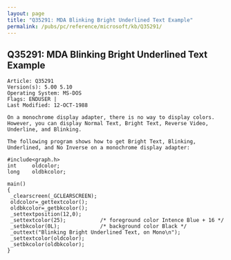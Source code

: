 ```yaml
---
layout: page
title: "Q35291: MDA Blinking Bright Underlined Text Example"
permalink: /pubs/pc/reference/microsoft/kb/Q35291/
---
```


## Q35291: MDA Blinking Bright Underlined Text Example

	Article: Q35291
	Version(s): 5.00 5.10
	Operating System: MS-DOS
	Flags: ENDUSER |
	Last Modified: 12-OCT-1988
	
	On a monochrome display adapter, there is no way to display colors.
	However, you can display Normal Text, Bright Text, Reverse Video,
	Underline, and Blinking.
	
	The following program shows how to get Bright Text, Blinking,
	Underlined, and No Inverse on a monochrome display adapter:
	
	#include<graph.h>
	int     oldcolor;
	long    oldbkcolor;
	
	main()
	{
	 _clearscreen(_GCLEARSCREEN);
	 oldcolor=_gettextcolor();
	 oldbkcolor=_getbkcolor();
	 _settextposition(12,0);
	 _settextcolor(25);           /* foreground color Intence Blue + 16 */
	 _setbkcolor(0L);             /* background color Black */
	 _outtext("Blinking Bright Underlined Text, on Mono\n");
	 _settextcolor(oldcolor);
	 _setbkcolor(oldbkcolor);
	}
